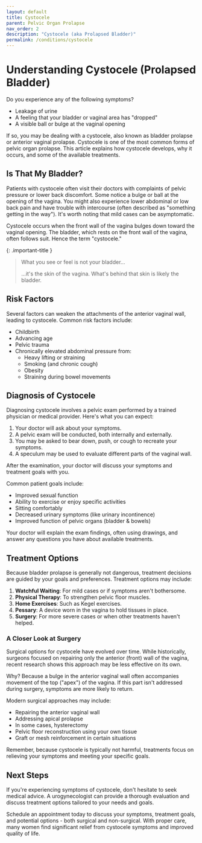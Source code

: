 ```yaml
---
layout: default
title: Cystocele
parent: Pelvic Organ Prolapse
nav_order: 2
description: "Cystocele (aka Prolapsed Bladder)"
permalink: /conditions/cystocele
---
```


# Understanding Cystocele (Prolapsed Bladder)

Do you experience any of the following symptoms?

* Leakage of urine
* A feeling that your bladder or vaginal area has "dropped"
* A visible ball or bulge at the vaginal opening

If so, you may be dealing with a cystocele, also known as bladder prolapse or anterior vaginal prolapse. Cystocele is one of the most common forms of pelvic organ prolapse. This article explains how cystocele develops, why it occurs, and some of the available treatments.

## Is That My Bladder?

Patients with cystocele often visit their doctors with complaints of pelvic pressure or lower back discomfort. Some notice a bulge or ball at the opening of the vagina. You might also experience lower abdominal or low back pain and have trouble with intercourse (often described as "something getting in the way"). It's worth noting that mild cases can be asymptomatic.

Cystocele occurs when the front wall of the vagina bulges down toward the vaginal opening. The bladder, which rests on the front wall of the vagina, often follows suit. Hence the term "cystocele."

{: .important-title }
> What you see or feel is not your bladder...
>
> ...it's the skin of the vagina. What's behind that skin is likely the bladder.

## Risk Factors

Several factors can weaken the attachments of the anterior vaginal wall, leading to cystocele. Common risk factors include:

* Childbirth
* Advancing age
* Pelvic trauma
* Chronically elevated abdominal pressure from:
    * Heavy lifting or straining
    * Smoking (and chronic cough)
    * Obesity
    * Straining during bowel movements

## Diagnosis of Cystocele

Diagnosing cystocele involves a pelvic exam performed by a trained physician or medical provider. Here's what you can expect:

1. Your doctor will ask about your symptoms.
2. A pelvic exam will be conducted, both internally and externally.
3. You may be asked to bear down, push, or cough to recreate your symptoms.
4. A speculum may be used to evaluate different parts of the vaginal wall.

After the examination, your doctor will discuss your symptoms and treatment goals with you.

Common patient goals include:

* Improved sexual function
* Ability to exercise or enjoy specific activities
* Sitting comfortably
* Decreased urinary symptoms (like urinary incontinence)
* Improved function of pelvic organs (bladder & bowels)

Your doctor will explain the exam findings, often using drawings, and answer any questions you have about available treatments.

## Treatment Options

Because bladder prolapse is generally not dangerous, treatment decisions are guided by your goals and preferences. Treatment options may include:

1. **Watchful Waiting**: For mild cases or if symptoms aren't bothersome.
2. **Physical Therapy**: To strengthen pelvic floor muscles.
3. **Home Exercises**: Such as Kegel exercises.
4. **Pessary**: A device worn in the vagina to hold tissues in place.
5. **Surgery**: For more severe cases or when other treatments haven't helped.

### A Closer Look at Surgery

Surgical options for cystocele have evolved over time. While historically, surgeons focused on repairing only the anterior (front) wall of the vagina, recent research shows this approach may be less effective on its own.

Why? Because a bulge in the anterior vaginal wall often accompanies movement of the top ("apex") of the vagina. If this part isn't addressed during surgery, symptoms are more likely to return.

Modern surgical approaches may include:

* Repairing the anterior vaginal wall
* Addressing apical prolapse
* In some cases, hysterectomy
* Pelvic floor reconstruction using your own tissue
* Graft or mesh reinforcement in certain situations

Remember, because cystocele is typically not harmful, treatments focus on relieving your symptoms and meeting your specific goals.

## Next Steps

If you're experiencing symptoms of cystocele, don't hesitate to seek medical advice. A urogynecologist can provide a thorough evaluation and discuss treatment options tailored to your needs and goals.

Schedule an appointment today to discuss your symptoms, treatment goals, and potential options - both surgical and non-surgical. With proper care, many women find significant relief from cystocele symptoms and improved quality of life.